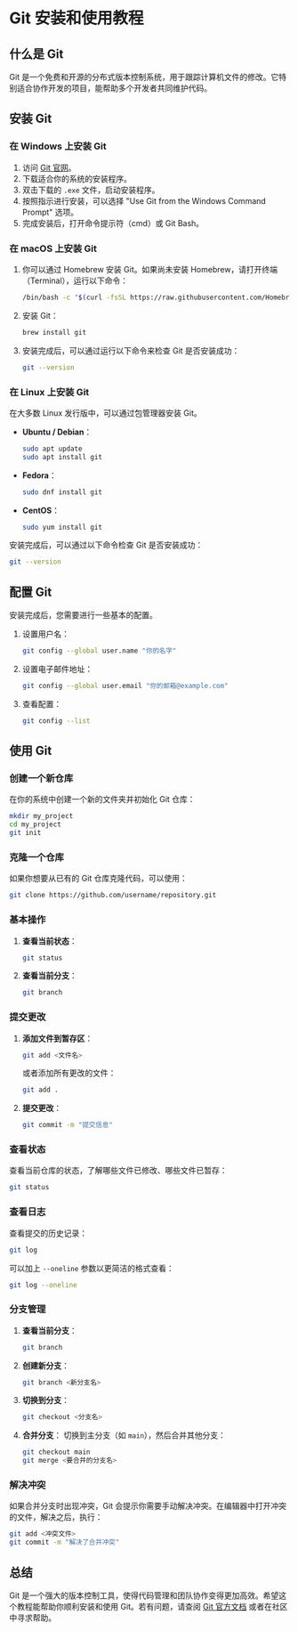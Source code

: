 # Git 安装和使用教程

## 什么是 Git

Git 是一个免费和开源的分布式版本控制系统，用于跟踪计算机文件的修改。它特别适合协作开发的项目，能帮助多个开发者共同维护代码。

## 安装 Git

### 在 Windows 上安装 Git

1. 访问 [Git 官网](https://git-scm.com/download/win)。
2. 下载适合你的系统的安装程序。
3. 双击下载的 `.exe` 文件，启动安装程序。
4. 按照指示进行安装，可以选择 "Use Git from the Windows Command Prompt" 选项。
5. 完成安装后，打开命令提示符（cmd）或 Git Bash。

### 在 macOS 上安装 Git

1. 你可以通过 Homebrew 安装 Git。如果尚未安装 Homebrew，请打开终端（Terminal），运行以下命令：
   ```bash
   /bin/bash -c "$(curl -fsSL https://raw.githubusercontent.com/Homebrew/install/HEAD/install.sh)"
   ```
2. 安装 Git：
   ```bash
   brew install git
   ```
3. 安装完成后，可以通过运行以下命令来检查 Git 是否安装成功：
   ```bash
   git --version
   ```

### 在 Linux 上安装 Git

在大多数 Linux 发行版中，可以通过包管理器安装 Git。

- **Ubuntu / Debian**：
  ```bash
  sudo apt update
  sudo apt install git
  ```
- **Fedora**：
  ```bash
  sudo dnf install git
  ```
- **CentOS**：
  ```bash
  sudo yum install git
  ```

安装完成后，可以通过以下命令检查 Git 是否安装成功：

```bash
git --version
```

## 配置 Git

安装完成后，您需要进行一些基本的配置。

1. 设置用户名：
   ```bash
   git config --global user.name "你的名字"
   ```
2. 设置电子邮件地址：
   ```bash
   git config --global user.email "你的邮箱@example.com"
   ```
3. 查看配置：
   ```bash
   git config --list
   ```

## 使用 Git

### 创建一个新仓库

在你的系统中创建一个新的文件夹并初始化 Git 仓库：

```bash
mkdir my_project
cd my_project
git init
```

### 克隆一个仓库

如果你想要从已有的 Git 仓库克隆代码，可以使用：

```bash
git clone https://github.com/username/repository.git
```

### 基本操作

1. **查看当前状态**：

   ```bash
   git status
   ```

2. **查看当前分支**：
   ```bash
   git branch
   ```

### 提交更改

1. **添加文件到暂存区**：

   ```bash
   git add <文件名>
   ```

   或者添加所有更改的文件：

   ```bash
   git add .
   ```

2. **提交更改**：
   ```bash
   git commit -m "提交信息"
   ```

### 查看状态

查看当前仓库的状态，了解哪些文件已修改、哪些文件已暂存：

```bash
git status
```

### 查看日志

查看提交的历史记录：

```bash
git log
```

可以加上 `--oneline` 参数以更简洁的格式查看：

```bash
git log --oneline
```

### 分支管理

1. **查看当前分支**：

   ```bash
   git branch
   ```

2. **创建新分支**：

   ```bash
   git branch <新分支名>
   ```

3. **切换到分支**：

   ```bash
   git checkout <分支名>
   ```

4. **合并分支**：
   切换到主分支（如 `main`），然后合并其他分支：
   ```bash
   git checkout main
   git merge <要合并的分支名>
   ```

### 解决冲突

如果合并分支时出现冲突，Git 会提示你需要手动解决冲突。在编辑器中打开冲突的文件，解决之后，执行：

```bash
git add <冲突文件>
git commit -m "解决了合并冲突"
```

## 总结

Git 是一个强大的版本控制工具，使得代码管理和团队协作变得更加高效。希望这个教程能帮助你顺利安装和使用 Git。若有问题，请查阅 [Git 官方文档](https://git-scm.com/doc) 或者在社区中寻求帮助。
